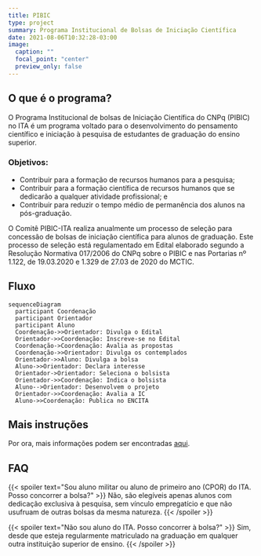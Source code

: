 ```yaml
---
title: PIBIC
type: project
summary: Programa Institucional de Bolsas de Iniciação Científica
date: 2021-08-06T10:32:28-03:00
image:
  caption: ""
  focal_point: "center"
  preview_only: false
---
```


## O que é o programa?

O Programa Institucional de bolsas de Iniciação Científica do CNPq (PIBIC) no
ITA é um programa voltado para o desenvolvimento do pensamento científico
e iniciação à pesquisa de estudantes de graduação do ensino superior.

### Objetivos:

- Contribuir para a formação de recursos humanos para a pesquisa;
- Contribuir para a formação científica de recursos humanos que se dedicarão a qualquer atividade profissional; e
- Contribuir para reduzir o tempo médio de permanência dos alunos na pós-graduação.

O Comitê PIBIC-ITA realiza anualmente um processo de seleção para concessão de
bolsas de iniciação científica para alunos de graduação. Este processo de
seleção está regulamentado em Edital elaborado segundo a Resolução Normativa
017/2006 do CNPq sobre o PIBIC e nas Portarias nº 1.122, de 19.03.2020 e  1.329
de 27.03 de 2020 do MCTIC.

## Fluxo

```mermaid
sequenceDiagram
  participant Coordenação
  participant Orientador
  participant Aluno
  Coordenação->>Orientador: Divulga o Edital
  Orientador->>Coordenação: Inscreve-se no Edital
  Coordenação->Coordenação: Avalia as propostas
  Coordenação->>Orientador: Divulga os contemplados
  Orientador->>Aluno: Divulga a bolsa
  Aluno->>Orientador: Declara interesse
  Orientador->Orientador: Seleciona o bolsista
  Orientador->>Coordenação: Indica o bolsista
  Aluno-->Orientador: Desenvolvem o projeto
  Orientador->>Coordenação: Avalia a IC
  Aluno->>Coordenação: Publica no ENCITA
```

## Mais instruções

Por ora, mais informações podem ser encontradas [aqui](http://www.ita.br/pibic).

## FAQ

{{< spoiler text="Sou aluno militar ou aluno de primeiro ano (CPOR) do ITA. Posso concorrer a bolsa?" >}}
  Não, são elegíveis apenas alunos com dedicação exclusiva à pesquisa, sem
  vínculo empregatício e que não usufruam de outras bolsas da mesma natureza.
{{< /spoiler >}}

{{< spoiler text="Não sou aluno do ITA. Posso concorrer à bolsa?" >}}
  Sim, desde que esteja regularmente matriculado na graduação em qualquer outra instituição superior de ensino.
{{< /spoiler >}}
